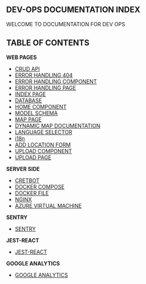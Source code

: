 ## DEV-OPS DOCUMENTATION INDEX

WELCOME TO DOCUMENTATION FOR DEV OPS

## TABLE OF CONTENTS 

**WEB PAGES**
- [CRUD API](Web%20Pages/C.R.U.D%20API/SWAGGER%20CRUD%20API.md)
- [ERROR HANDLING 404](Web%20Pages/Error%20Handling/404%20Page.md)
- [ERROR HANDLING COMPONENT](Web%20Pages/Error%20Handling/Error%20Component.md)
- [ERROR HANDLING PAGE](Web%20Pages/Error%20Handling/Error%20Page.md)
- [INDEX PAGE](Web%20Pages/Index/Index%20Page.md)
- [DATABASE](Web%20Pages/Index/database.md)
- [HOME COMPONENT](Web%20Pages/Index/Home%20Component.md)
- [MODEL SCHEMA](Web%20Pages/Index/Model&Schema.md)
- [MAP PAGE](Web%20Pages/MAP/Map%20Page.md)
- [DYNAMIC MAP DOCUMENTATION](Web%20Pages/Map/Dynamic%20Map%20Documentation.md)
- [LANGUAGE SELECTOR](Web%20Pages/Translation/LanguageSelector.md)
- [i18n](Web%20Pages/Translation/i18n.md)
- [ADD LOCATION FORM](Web%20Pages/Upload/Add%20Location%20Form%20Component.md)
- [UPLOAD COMPONENT](Web%20Pages/Upload/Upload%20Component.md)
- [UPLOAD PAGE](Web%20Pages/Upload/Upload%20Page.md)

**SERVER SIDE** 

- [CRETBOT](Server%20Side/Cretbot.md)
- [DOCKER COMPOSE](Server%20Side/DockerCompose.md)
- [DOCKER FILE](Server%20Side/DockerfileDocumentation.md)
- [NGINX](Server%20Side/Nginx.md)
- [AZURE VIRTUAL MACHINE](Server%20Side/Azure_Virtual_Machine_Setup_Guide.md)

**SENTRY**
- [SENTRY](Sentry/Sentry.md)

**JEST-REACT**
- [JEST-REACT](Jest-React/Jest-Reactdocs.md)

**GOOGLE ANALYTICS**
- [GOOGLE ANALYTICS](Google%20Analytics/Google%20Analytics.md)
